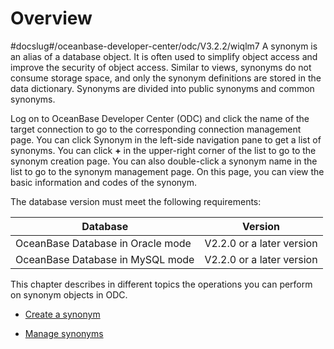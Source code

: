 Overview 
=============================
#docslug#/oceanbase-developer-center/odc/V3.2.2/wiqlm7
A synonym is an alias of a database object. It is often used to simplify object access and improve the security of object access. Similar to views, synonyms do not consume storage space, and only the synonym definitions are stored in the data dictionary. Synonyms are divided into public synonyms and common synonyms. 

Log on to OceanBase Developer Center (ODC) and click the name of the target connection to go to the corresponding connection management page. You can click Synonym in the left-side navigation pane to get a list of synonyms. You can click **+** in the upper-right corner of the list to go to the synonym creation page. You can also double-click a synonym name in the list to go to the synonym management page. On this page, you can view the basic information and codes of the synonym. 

The database version must meet the following requirements:


|             Database              |          Version          |
|-----------------------------------|---------------------------|
| OceanBase Database in Oracle mode | V2.2.0 or a later version |
| OceanBase Database in MySQL mode  | V2.2.0 or a later version |



This chapter describes in different topics the operations you can perform on synonym objects in ODC.

* [Create a synonym](../../../7.client-odc-user-guide/9.client-odc-database-objects/9.client-odc-synonym-objects/2.client-odc-create-a-synonym.md)

  

* [Manage synonyms](../../../7.client-odc-user-guide/9.client-odc-database-objects/9.client-odc-synonym-objects/3.client-odc-manage-synonyms.md)

  



